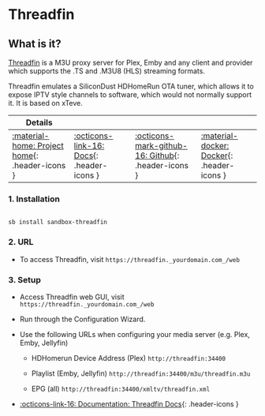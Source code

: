 # Threadfin

## What is it?

[Threadfin](https://github.com/Threadfin/Threadfin) is a M3U proxy server for Plex, Emby and any client and provider which supports the .TS and .M3U8 (HLS) streaming formats.

Threadfin emulates a SiliconDust HDHomeRun OTA tuner, which allows it to expose IPTV style channels to software, which would not normally support it. It is based on xTeve.

| Details     |             |             |             |
|-------------|-------------|-------------|-------------|
| [:material-home: Project home](https://github.com/Threadfin/Threadfin){: .header-icons } | [:octicons-link-16: Docs](https://github.com/Threadfin/Threadfin){: .header-icons } | [:octicons-mark-github-16: Github](https://github.com/Threadfin/Threadfin){: .header-icons } | [:material-docker: Docker](https://hub.docker.com/r/fyb3roptik/threadfin){: .header-icons }|

### 1. Installation

``` shell

sb install sandbox-threadfin

```

### 2. URL

- To access Threadfin, visit `https://threadfin._yourdomain.com_/web`

### 3. Setup

- Access Threadfin web GUI, visit `https://threadfin._yourdomain.com_/web`

- Run through the Configuration Wizard.

- Use the following URLs when configuring your media server (e.g. Plex, Emby, Jellyfin)

  - HDHomerun Device Address (Plex) `http://threadfin:34400`

  - Playlist (Emby, Jellyfin) `http://threadfin:34400/m3u/threadfin.m3u`

  - EPG (all) `http://threadfin:34400/xmltv/threadfin.xml`

- [:octicons-link-16: Documentation: Threadfin Docs](https://github.com/Threadfin/Threadfin){: .header-icons }
